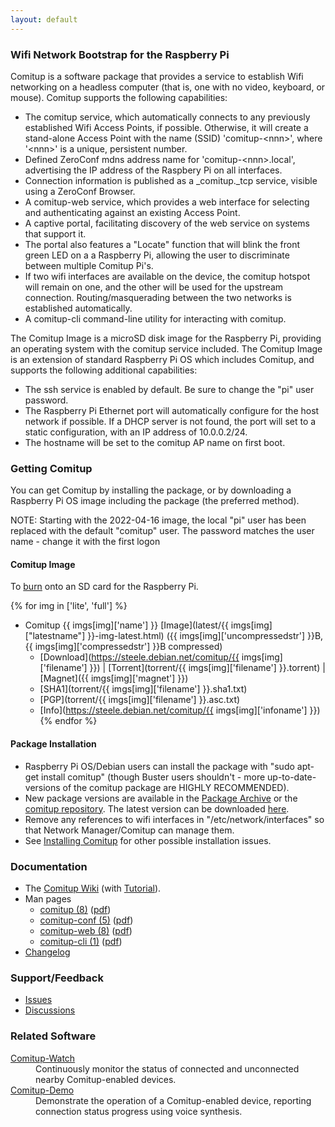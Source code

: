```yaml
---
layout: default
---
```


### Wifi Network Bootstrap for the Raspberry Pi

Comitup is a software package that provides a service to establish Wifi
networking on a headless computer (that is, one with no video, keyboard, or mouse).
Comitup supports the following capabilities:

* The comitup service, which automatically connects to any previously
established 
Wifi Access Points, if possible. Otherwise, it will create a stand-alone 
Access Point with the name (SSID) 'comitup-&lt;nnn&gt;', 
where '&lt;nnn&gt;' is a unique, persistent number.
* Defined ZeroConf mdns address name for
'comitup-&lt;nnn&gt;.local', advertising the IP address of the Raspbery
Pi on all interfaces.
* Connection information is published as a _comitup._tcp service, visible
using a ZeroConf Browser.
* A comitup-web service, which provides a web interface for selecting and 
authenticating against an existing Access Point.
* A captive portal, facilitating discovery of the web service on systems
that support it.</li>
* The portal also features a "Locate" function that will blink the front
green LED on a a Raspberry Pi, allowing the user to discriminate between
multiple Comitup Pi's.
* If two wifi interfaces are available on the device, the comitup hotspot
will remain on one, and the other will be used for the upstream connection.
Routing/masquerading between the two networks is established automatically.
* A comitup-cli command-line utility for interacting with comitup.

The Comitup Image is a microSD disk image for the Raspberry Pi, providing
an operating system with the comitup service included. The Comitup Image is an
extension of standard Raspberry Pi OS which includes Comitup, and supports
the following additional
capabilities:

* The ssh service is enabled by default. Be sure to change the "pi" user
password.
* The Raspberry Pi Ethernet port will automatically configure for the host
network if possible. If a DHCP server is not found, the port will set to
a static configuration, with an IP address of 10.0.0.2/24.
* The hostname will be set to the comitup AP name on first
boot.

### Getting Comitup

You can get Comitup by installing the package, or by downloading a Raspberry Pi
OS image including the package (the preferred method).

NOTE: Starting with the 2022-04-16 image, the local "pi" user has been replaced
with the default "comitup" user. The password matches the user name - change it
with the first logon

#### Comitup Image
To [burn](https://github.com/davesteele/comitup/wiki/Tutorial#copy-the-image-to-a-microsd-card) onto an SD card for the Raspberry Pi.

{% for img in ['lite', 'full'] %}
* Comitup {{ imgs[img]['name'] }} [Image](latest/{{ imgs[img]["latestname"] }}-img-latest.html) ({{ imgs[img]['uncompressedstr'] }}B, {{ imgs[img]['compressedstr'] }}B compressed)
  * [Download](https://steele.debian.net/comitup/{{ imgs[img]['filename'] }}) | [Torrent](torrent/{{ imgs[img]['filename'] }}.torrent) | [Magnet]({{ imgs[img]['magnet'] }}) 
  * [SHA1](torrent/{{ imgs[img]['filename'] }}.sha1.txt)
  * [PGP](torrent/{{ imgs[img]['filename'] }}.asc.txt)
  * [Info](https://steele.debian.net/comitup/{{ imgs[img]['infoname'] }})
{% endfor %}

#### Package Installation

* Raspberry Pi OS/Debian users can install the package with "sudo apt-get
  install comitup" (though Buster users shouldn't - more up-to-date-versions of
  the comitup package are HIGHLY RECOMMENDED).
* New package versions are available in the [Package Archive](archive.html) or
  the [comitup repository](ppa.html). The latest version can be downloaded
  [here](latest/comitup_latest.html).
* Remove any references to wifi interfaces in "/etc/network/interfaces" so that
  Network Manager/Comitup can manage them.
* See [Installing
  Comitup](https://github.com/davesteele/comitup/wiki/Installing-Comitup) for
  other possible installation issues.

### Documentation

* The <a href="https://github.com/davesteele/comitup/wiki">Comitup
Wiki</a> (with <a href="https://github.com/davesteele/comitup/wiki/Tutorial">Tutorial</a>).
* Man pages
  * <a href="man/comitup.8.html">comitup (8)</a> (<a href="man/comitup.pdf">pdf</a>)
  * <a href="man/comitup-conf.5.html">comitup-conf (5)</a> (<a href="man/comitup-conf.pdf">pdf</a>)
  * <a href="man/comitup-web.8.html">comitup-web (8)</a> (<a href="man/comitup-web.pdf">pdf</a>)
  * <a href="man/comitup-cli.1.html">comitup-cli (1)</a> (<a href="man/comitup-cli.pdf">pdf</a>)
* <a href="https://github.com/davesteele/comitup/blob/debian/debian/changelog">Changelog</a>

### Support/Feedback

* [Issues](https://github.com/davesteele/comitup/issues)
* [Discussions](https://github.com/davesteele/comitup/discussions)

### Related Software

<dl>
  <dt><a href="https://github.com/davesteele/comitup-watch">Comitup-Watch</a></dt>
    <dd>
      Continuously monitor the status of connected and unconnected nearby Comitup-enabled devices.
    </dd>
  <dt><a href="https://github.com/davesteele/comitup-demo">Comitup-Demo</a></dt>
    <dd>
      Demonstrate the operation of a Comitup-enabled device, reporting
      connection status progress using voice synthesis.
    </dd>
</dl>
